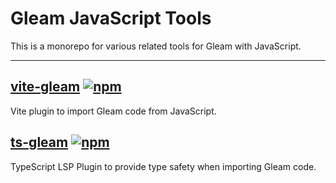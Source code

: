 # Gleam JavaScript Tools

This is a monorepo for various related tools for Gleam with JavaScript.

---

## [vite-gleam](https://github.com/Enderchief/gleam-tools/tree/master/packages/vite-gleam) [![npm](https://img.shields.io/npm/v/vite-gleam)](https://npmjs.com/package/vite-gleam)

Vite plugin to import Gleam code from JavaScript.

## [ts-gleam](https://github.com/Enderchief/gleam-tools/tree/master/packages/ts-gleam) [![npm](https://img.shields.io/npm/v/ts-gleam)](https://npmjs.com/package/ts-gleam)

TypeScript LSP Plugin to provide type safety when importing Gleam code.
